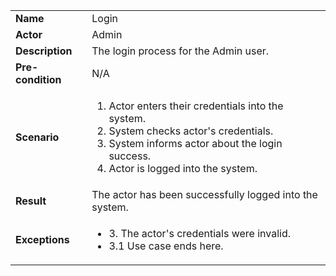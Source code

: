 <table>
    <tr>
        <td>
            <strong>Name</strong>
        </td>
        <td>
            Login
        </td>
    </tr>
    <tr>
        <td>
            <strong>Actor</strong>
        </td>
        <td>
            Admin
        </td>
    </tr>
    <tr>
        <td>
            <strong>Description</strong>
        </td>
        <td>
            The login process for the Admin user.
        </td>
    </tr>
    <tr>
        <td>
            <strong>Pre-condition</strong>
        </td>
        <td>
            N/A
        </td>
    </tr>
    <tr>
        <td>
            <strong>Scenario</strong>
        </td>
        <td>
            <ol>
                <li>
                    Actor enters their credentials into the system.
                </li>
                <li>
                    System checks actor's credentials.
                </li>
                <li>
                    System informs actor about the login success.
                </li>
                <li>
                    Actor is logged into the system.
                </li>
            </ol>
        </td>
    </tr>
    <tr>
        <td>
            <strong>Result</strong>
        </td>
        <td>
            The actor has been successfully logged into the system.
        </td>
    </tr>
    <tr>
        <td>
            <strong>Exceptions</strong>
        </td>
        <td>
            <ul>
                <li>
                    3. The actor's credentials were invalid.
                </li>
                <li>
                    3.1 Use case ends here.
                </li>
            </ul>
        </td>
    </tr>      
</table>
